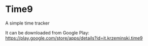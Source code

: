 # Time9
A simple time tracker

It can be downloaded from Google Play: https://play.google.com/store/apps/details?id=it.krzeminski.time9
